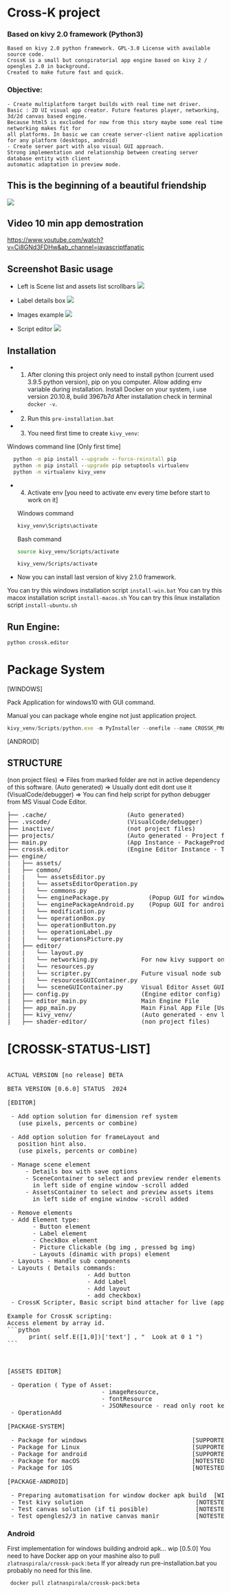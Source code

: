 
# Cross-K project
### Based on kivy 2.0 framework (Python3)

    Based on kivy 2.0 python framework. GPL-3.0 License with available source code.
    CrossK is a small but conspiratorial app engine based on kivy 2 / opengles 2.0 in background.
    Created to make future fast and quick.

### Objective:
    - Create multiplatform target builds with real time net driver.
    Basic : 2D UI visual app creator. Future features player, networking, 3d/2d canvas based engine.
    Because html5 is excluded for now from this story maybe some real time networking makes fit for 
    all platforms. In basic we can create server-client native application for any platform (desktops, android)
    - Create server part with also visual GUI approach.
    Strong implementation and relationship between creating server database entity with client
    automatic adaptation in preview mode.

## This is the beginning of a beautiful friendship
![](https://github.com/zlatnaspirala/cross-k/blob/master/engine/assets/logo/logo.png)

## Video 10 min app demostration
https://www.youtube.com/watch?v=Ci8GNd3FDHw&ab_channel=javascriptfanatic

## Screenshot Basic usage

 - Left is Scene list and assets list scrollbars
![](https://github.com/zlatnaspirala/cross-k/blob/master/non-project-files/0.4.0.png)

- Label details box
![](https://github.com/zlatnaspirala/cross-k/blob/master/non-project-files/details.png)

- Images example
![](https://github.com/zlatnaspirala/cross-k/blob/master/non-project-files/cross-k.png)

 - Script editor 
![](https://github.com/zlatnaspirala/cross-k/blob/master/non-project-files/scripter.png)

## Installation

 - 1) After cloning this project only need to install python (current used 3.9.5 python version),
      pip on you computer. Allow adding env variable during installation.
      Install Docker on your system, i use version 20.10.8, build 3967b7d
      After installation check in terminal `docker -v`.

 - 2) Run this `pre-installation.bat`

 - 3) You need first time to create `kivy_venv`:

  Windows command line [Only first time]
  ```cmd
    python -m pip install --upgrade --force-reinstall pip
    python -m pip install --upgrade pip setuptools virtualenv
    python -m virtualenv kivy_venv
  ```

- 4) Activate env 
     [you need to activate env every time before start to work on it]

  Windows command
  ```cmd
  kivy_venv\Scripts\activate
  ```

  Bash command
  ```bash
  source kivy_venv/Scripts/activate

  kivy_venv/Scripts/activate
  ```

 - Now you can install last version of kivy 2.1.0 framework.

  You can try this windows installation script `install-win.bat`
  You can try this macox installation script `install-macos.sh`
  You can try this linux installation script `install-ubuntu.sh`


## Run Engine:

```
python crossk.editor
```

# Package System

[WINDOWS]

Pack Application for windows10 with GUI command.

Manual you can package whole engine not just application project.
```js
kivy_venv/Scripts/python.exe -m PyInstaller --onefile --name CROSSK_PROJECT1 --distpath packages/projectTest --workpath .cache/ main.py
```

[ANDROID]

  

## STRUCTURE

(non project files) => Files from marked folder are not in active dependency 
 of this software.
(Auto generated)    => Usually dont edit dont use it
(VisualCode/debugger)  => You can find help script for python debugger
from MS Visual Code Editor.

<pre>
├── .cache/                      (Auto generated)
├── .vscode/                     (VisualCode/debugger)
├── inactive/                    (not project files)
├── projects/                    (Auto generated - Project files)
├── main.py                      (App Instance - PackageProduction)
├── crossk.editor                (Engine Editor Instance - This is python file)
├── engine/
|   ├── assets/
|   ├── common/
|   |   └── assetsEditor.py
|   |   └── assetsEditorOperation.py
|   |   └── commons.py
|   |   └── enginePackage.py           (Popup GUI for windows, linux, macos packing)
|   |   └── enginePackageAndroid.py    (Popup GUI for android packing)
|   |   └── modification.py
|   |   └── operationBox.py
|   |   └── operationButton.py
|   |   └── operationLabel.py
|   |   └── operationsPicture.py
|   ├── editor/
|   |   └── layout.py
|   |   └── networking.py            For now kivy support only curl (http request)
|   |   └── resources.py
|   |   └── scripter.py              Future visual node sub editor,text script for now
|   |   └── resourcesGUIContainer.py
|   |   └── sceneGUIContainer.py     Visual Editor Asset GUI box
|   ├── config.py                    (Engine editor config)
|   ├── editor_main.py               Main Engine File
|   ├── app_main.py                  Main Final App File [Used for package proccess]
|   ├── kivy_venv/                   (Auto generated - env libraries)
|   ├── shader-editor/               (non project files)
</pre>

# [CROSSK-STATUS-LIST]

<pre>

ACTUAL VERSION [no release] BETA

BETA VERSION [0.6.0] STATUS  2024

[EDITOR]

 - Add option solution for dimension ref system
   (use pixels, percents or combine)

 - Add option solution for frameLayout and 
   position hint also.
   (use pixels, percents or combine)

 - Manage scene element
     - Details box with save options
     - SceneContainer to select and preview render elements
       in left side of engine window -scroll added
     - AssetsContainer to select and preview assets items
       in left side of engine window -scroll added

 - Remove elements
 - Add Element type:
       - Button element
       - Label element
       - CheckBox element
       - Picture Clickable (bg img , pressed bg img)
       - Layouts (dinamic with props) element
 - Layouts - Handle sub components
 - Layouts ( Details commands:
                      - Add button
                      - Add Label
                      - Add layout
                      - add checkbox)
 - CrossK Scripter, Basic script bind attacher for live (app) buttons.

Example for CrossK scripting:
Access element by array id.
```python
      print( self.E([1,0])['text'] , "  Look at 0 1 ")
```



[ASSETS EDITOR]

 - Operation ( Type of Asset:
                          - imageResource,
                          - fontResource
                          - JSONResource - read only root keys
 - OperationAdd

[PACKAGE-SYSTEM]

 - Package for windows                             [SUPPORTED]
 - Package for Linux                               [SUPPORTED]
 - Package for android                             [SUPPORTED][DOCKER]
 - Package for macOS                               [NOTESTED]
 - Package for iOS                                 [NOTESTED]

[PACKAGE-ANDROID]

 - Preparing automatisation for window docker apk build  [WIP]
 - Test kivy solution                               [NOTESTED]
 - Test canvas solution (if ti posible)             [NOTESTED]
 - Test opengles2/3 in native canvas manir          [NOTESTED]
</pre>


### Android

 First implementation for windows building android apk... wip
 [0.5.0]
 You need to have Docker app on your mashine also to pull `zlatnaspirala/crossk-pack:beta`
 If yor already run pre-installation.bat you probably no need for this line.
 
```
 docker pull zlatnaspirala/crossk-pack:beta
```

